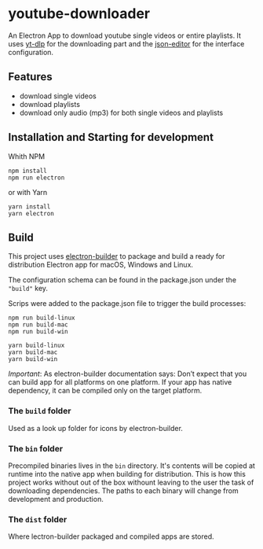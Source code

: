 # youtube-downloader

An Electron App to download youtube single videos or entire playlists. It uses [yt-dlp](https://github.com/yt-dlp/yt-dlp) for the downloading part and the [json-editor](https://github.com/json-editor/json-editor) for the interface configuration.

## Features

- download single videos
- download playlists
- download only audio (mp3) for both single videos and playlists

## Installation and Starting for development

Whith NPM

```
npm install
npm run electron
```
or with Yarn

```
yarn install
yarn electron
```

## Build

This project uses [electron-builder](https://www.electron.build/) to package and build a ready for distribution Electron app for macOS, Windows and Linux.

The configuration schema can be found in the package.json under the `"build"` key.

Scrips were added to the package.json file to trigger the build processes:

```
npm run build-linux
npm run build-mac
npm run build-win
```

```
yarn build-linux
yarn build-mac
yarn build-win
```

*Important*: As electron-builder documentation says: Don’t expect that you can build app for all platforms on one platform. If your app has native dependency, it can be compiled only on the target platform.

### The `build` folder

Used as a look up folder for icons by electron-builder.

### The `bin` folder

Precompiled binaries lives in the `bin` directory. It's contents will be copied at runtime into the native app when building for distribution. This is how this project works without out of the box withount leaving to the user the task of downloading dependencies. The paths to each binary will change from development and production.

### The `dist` folder

Where lectron-builder packaged and compiled apps are stored.